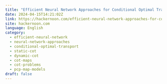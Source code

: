 ```yaml
---
title: "Efficient Neural Network Approaches for Conditional Optimal Transport: Discussion and Reference"
date: 2024-04-15T14:21:02Z
link: https://hackernoon.com/efficient-neural-network-approaches-for-conditional-optimal-transport-discussion-and-reference?source=rss&utm_medium=RSS&utm_source=news.12bit.vn
site: hackernoon.com
language: English
category:
  - efficient-neural-network
  - neural-network-approaches
  - conditional-optimal-transport
  - static-cot
  - dynamic-cot
  - cot-maps
  - cot-problems
  - pcp-map-models
draft: false
---
```

